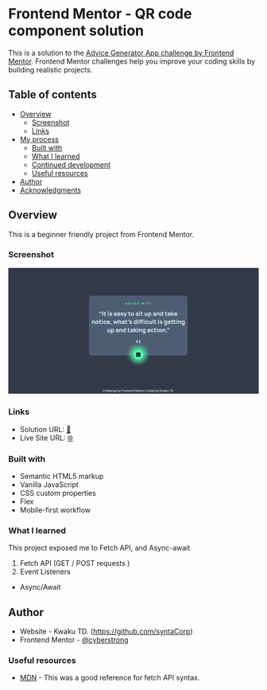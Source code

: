 # Frontend Mentor - QR code component solution

This is a solution to the [Advice Generator App challenge by Frontend Mentor](https://www.frontendmentor.io/challenges/qr-code-component-iux_sIO_H). Frontend Mentor challenges help you improve your coding skills by building realistic projects.

## Table of contents

- [Overview](#overview)
  - [Screenshot](#screenshot)
  - [Links](#links)
- [My process](#my-process)
  - [Built with](#built-with)
  - [What I learned](#what-i-learned)
  - [Continued development](#continued-development)
  - [Useful resources](#useful-resources)
- [Author](#author)
- [Acknowledgments](#acknowledgments)

## Overview

This is a beginner friendly project from Frontend Mentor.

### Screenshot

![](./advice-generator-app-shot.PNG)

### Links

- Solution URL: [📂](https://github.com/syntaCorp/advice-generator-app)
- Live Site URL: [🌐](https://syntacorp.github.io/advice-generator-app//)

### Built with

- Semantic HTML5 markup
- Vanilla JavaScript
- CSS custom properties
- Flex
- Mobile-first workflow

### What I learned

This project exposed me to Fetch API, and Async-await 

1.  Fetch API (GET / POST requests )
2.  Event Listeners
- Async/Await 


## Author

- Website - Kwaku TD. (https://github.com/syntaCorp)
- Frontend Mentor - [@cyberstrong](https://www.frontendmentor.io/profile/syntaCorp)


### Useful resources

- [MDN](https://developer.mozilla.org/en-US/docs/Web/API/Fetch_API/Using_Fetch) - This was a good reference for fetch API syntax.
